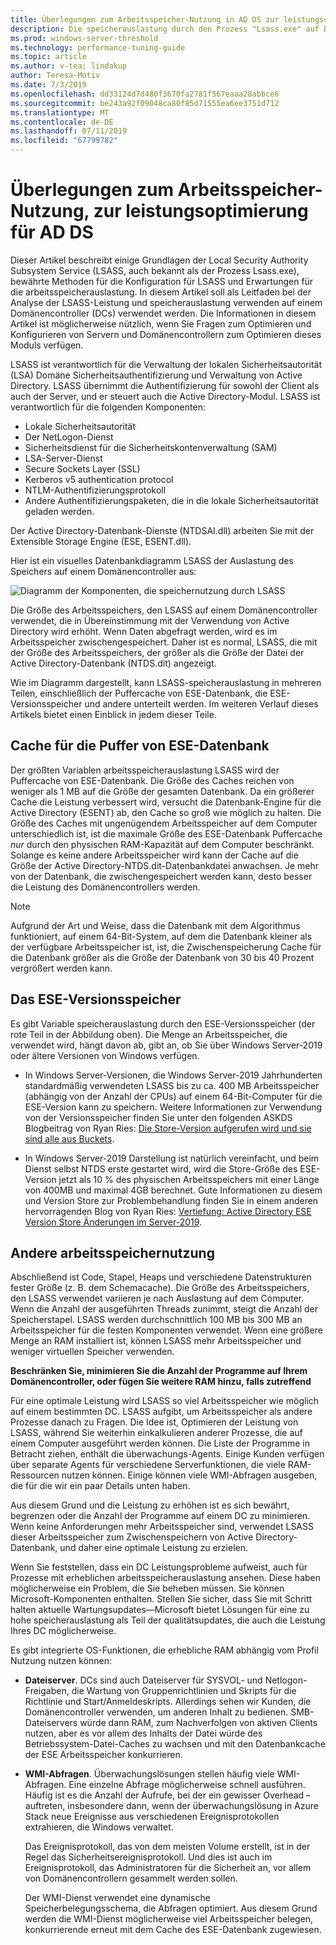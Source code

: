 ```yaml
---
title: Überlegungen zum Arbeitsspeicher-Nutzung in AD DS zur leistungsoptimierung
description: Die speicherauslastung durch den Prozess "Lsass.exe" auf Domänencontrollern, auf denen Windows Server 2012 R2, 2016 und 2019 ausgeführt werden.
ms.prod: windows-server-threshold
ms.technology: performance-tuning-guide
ms.topic: article
ms.author: v-tea; lindakup
author: Teresa-Motiv
ms.date: 7/3/2019
ms.openlocfilehash: dd33124d7d480f3670fa2781f567eaaa28abbce6
ms.sourcegitcommit: be243a92f09048ca80f85d71555ea6ee3751d712
ms.translationtype: MT
ms.contentlocale: de-DE
ms.lasthandoff: 07/11/2019
ms.locfileid: "67799782"
---
```

# <a name="memory-usage-considerations-for-ad-ds-performance-tuning"></a>Überlegungen zum Arbeitsspeicher-Nutzung, zur leistungsoptimierung für AD DS

Dieser Artikel beschreibt einige Grundlagen der Local Security Authority Subsystem Service (LSASS, auch bekannt als der Prozess Lsass.exe), bewährte Methoden für die Konfiguration für LSASS und Erwartungen für die arbeitsspeicherauslastung. In diesem Artikel soll als Leitfaden bei der Analyse der LSASS-Leistung und speicherauslastung verwenden auf einem Domänencontroller (DCs) verwendet werden. Die Informationen in diesem Artikel ist möglicherweise nützlich, wenn Sie Fragen zum Optimieren und Konfigurieren von Servern und Domänencontrollern zum Optimieren dieses Moduls verfügen.  

LSASS ist verantwortlich für die Verwaltung der lokalen Sicherheitsautorität (LSA) Domäne Sicherheitsauthentifizierung und Verwaltung von Active Directory. LSASS übernimmt die Authentifizierung für sowohl der Client als auch der Server, und er steuert auch die Active Directory-Modul. LSASS ist verantwortlich für die folgenden Komponenten:  

- Lokale Sicherheitsautorität
- Der NetLogon-Dienst
- Sicherheitsdienst für die Sicherheitskontenverwaltung (SAM)
- LSA-Server-Dienst
- Secure Sockets Layer (SSL)
- Kerberos v5 authentication protocol
- NTLM-Authentifizierungsprotokoll
- Andere Authentifizierungspaketen, die in die lokale Sicherheitsautorität geladen werden.

Der Active Directory-Datenbank-Dienste (NTDSAI.dll) arbeiten Sie mit der Extensible Storage Engine (ESE, ESENT.dll).

Hier ist ein visuelles Datenbankdiagramm LSASS der Auslastung des Speichers auf einem Domänencontroller aus:

![Diagramm der Komponenten, die speichernutzung durch LSASS](media/domain-controller-lsass-memory-usage.png)  

Die Größe des Arbeitsspeichers, den LSASS auf einem Domänencontroller verwendet, die in Übereinstimmung mit der Verwendung von Active Directory wird erhöht. Wenn Daten abgefragt werden, wird es im Arbeitsspeicher zwischengespeichert. Daher ist es normal, LSASS, die mit der Größe des Arbeitsspeichers, der größer als die Größe der Datei der Active Directory-Datenbank (NTDS.dit) angezeigt.

Wie im Diagramm dargestellt, kann LSASS-speicherauslastung in mehreren Teilen, einschließlich der Puffercache von ESE-Datenbank, die ESE-Versionsspeicher und andere unterteilt werden. Im weiteren Verlauf dieses Artikels bietet einen Einblick in jedem dieser Teile.

## <a name="ese-database-buffer-cache"></a>Cache für die Puffer von ESE-Datenbank  
Der größten Variablen arbeitsspeicherauslastung LSASS wird der Puffercache von ESE-Datenbank. Die Größe des Caches reichen von weniger als 1 MB auf die Größe der gesamten Datenbank. Da ein größerer Cache die Leistung verbessert wird, versucht die Datenbank-Engine für die Active Directory (ESENT) ab, den Cache so groß wie möglich zu halten. Die Größe des Caches mit ungenügendem Arbeitsspeicher auf dem Computer unterschiedlich ist, ist die maximale Größe des ESE-Datenbank Puffercache *nur* durch den physischen RAM-Kapazität auf dem Computer beschränkt. Solange es keine andere Arbeitsspeicher wird kann der Cache auf die Größe der Active Directory-NTDS.dit-Datenbankdatei anwachsen. Je mehr von der Datenbank, die zwischengespeichert werden kann, desto besser die Leistung des Domänencontrollers werden.  
  
> [!NOTE]
> Aufgrund der Art und Weise, dass die Datenbank mit dem Algorithmus funktioniert, auf einem 64-Bit-System, auf dem die Datenbank kleiner als der verfügbare Arbeitsspeicher ist, ist, die Zwischenspeicherung Cache für die Datenbank größer als die Größe der Datenbank von 30 bis 40 Prozent vergrößert werden kann.

## <a name="ese-version-store"></a>Das ESE-Versionsspeicher

Es gibt Variable speicherauslastung durch den ESE-Versionsspeicher (der rote Teil in der Abbildung oben). Die Menge an Arbeitsspeicher, die verwendet wird, hängt davon ab, gibt an, ob Sie über Windows Server-2019 oder ältere Versionen von Windows verfügen.

- In Windows Server-Versionen, die Windows Server-2019 Jahrhunderten standardmäßig verwendeten LSASS bis zu ca. 400 MB Arbeitsspeicher (abhängig von der Anzahl der CPUs) auf einem 64-Bit-Computer für die ESE-Version kann zu speichern. Weitere Informationen zur Verwendung von der Versionsspeicher finden Sie unter den folgenden ASKDS Blogbeitrag von Ryan Ries: [Die Store-Version aufgerufen wird und sie sind alle aus Buckets](https://techcommunity.microsoft.com/t5/Ask-the-Directory-Services-Team/The-Version-Store-Called-and-They-8217-re-All-Out-of-Buckets/ba-p/400415).

- In Windows Server-2019 Darstellung ist natürlich vereinfacht, und beim Dienst selbst NTDS erste gestartet wird, wird die Store-Größe des ESE-Version jetzt als 10 % des physischen Arbeitsspeichers mit einer Länge von 400MB und maximal 4GB berechnet. Gute Informationen zu diesem und Version Store zur Problembehandlung finden Sie in einem anderen hervorragenden Blog von Ryan Ries: [Vertiefung: Active Directory ESE Version Store Änderungen im Server-2019](https://techcommunity.microsoft.com/t5/Ask-the-Directory-Services-Team/Deep-Dive-Active-Directory-ESE-Version-Store-Changes-in-Server/ba-p/400510).

## <a name="other-memory-use"></a>Andere arbeitsspeichernutzung

Abschließend ist Code, Stapel, Heaps und verschiedene Datenstrukturen fester Größe (z. B. dem Schemacache). Die Größe des Arbeitsspeichers, den LSASS verwendet variieren je nach Auslastung auf dem Computer. Wenn die Anzahl der ausgeführten Threads zunimmt, steigt die Anzahl der Speicherstapel. LSASS werden durchschnittlich 100 MB bis 300 MB an Arbeitsspeicher für die festen Komponenten verwendet. Wenn eine größere Menge an RAM installiert ist, können LSASS mehr Arbeitsspeicher und weniger virtuellen Speicher verwenden.

**Beschränken Sie, minimieren Sie die Anzahl der Programme auf Ihrem Domänencontroller, oder fügen Sie weitere RAM hinzu, falls zutreffend**

Für eine optimale Leistung wird LSASS so viel Arbeitsspeicher wie möglich auf einem bestimmten DC. LSASS aufgibt, um Arbeitsspeicher als andere Prozesse danach zu Fragen. Die Idee ist, Optimieren der Leistung von LSASS, während Sie weiterhin einkalkulieren anderer Prozesse, die auf einem Computer ausgeführt werden können. Die Liste der Programme in Betracht ziehen, enthält die überwachungs-Agents. Einige Kunden verfügen über separate Agents für verschiedene Serverfunktionen, die viele RAM-Ressourcen nutzen können. Einige können viele WMI-Abfragen ausgeben, die für die wir ein paar Details unten haben.

Aus diesem Grund und die Leistung zu erhöhen ist es sich bewährt, begrenzen oder die Anzahl der Programme auf einem DC zu minimieren. Wenn keine Anforderungen mehr Arbeitsspeicher sind, verwendet LSASS dieser Arbeitsspeicher zum Zwischenspeichern von Active Directory-Datenbank, und daher eine optimale Leistung zu erzielen.

Wenn Sie feststellen, dass ein DC Leistungsprobleme aufweist, auch für Prozesse mit erheblichen arbeitsspeicherauslastung ansehen. Diese haben möglicherweise ein Problem, die Sie beheben müssen. Sie können Microsoft-Komponenten enthalten. Stellen Sie sicher, dass Sie mit Schritt halten aktuelle Wartungsupdates&mdash;Microsoft bietet Lösungen für eine zu hohe speicherauslastung als Teil der qualitätsupdates, die auch die Leistung Ihres DC möglicherweise.

Es gibt integrierte OS-Funktionen, die erhebliche RAM abhängig vom Profil Nutzung nutzen können:

- **Dateiserver**. DCs sind auch Dateiserver für SYSVOL- und Netlogon-Freigaben, die Wartung von Gruppenrichtlinien und Skripts für die Richtlinie und Start/Anmeldeskripts.
  Allerdings sehen wir Kunden, die Domänencontroller verwenden, um anderen Inhalt zu bedienen. SMB-Dateiservers würde dann RAM, zum Nachverfolgen von aktiven Clients nutzen, aber es vor allem des Inhalts der Datei würde des Betriebssystem-Datei-Caches zu wachsen und mit den Datenbankcache der ESE Arbeitsspeicher konkurrieren.  

- **WMI-Abfragen**. Überwachungslösungen stellen häufig viele WMI-Abfragen. Eine einzelne Abfrage möglicherweise schnell ausführen. Häufig ist es die Anzahl der Aufrufe, bei der ein gewisser Overhead – auftreten, insbesondere dann, wenn der überwachungslösung in Azure Stack neue Ereignisse aus verschiedenen Ereignisprotokollen extrahieren, die Windows verwaltet.  

  Das Ereignisprotokoll, das von dem meisten Volume erstellt, ist in der Regel das Sicherheitsereignisprotokoll. Und dies ist auch im Ereignisprotokoll, das Administratoren für die Sicherheit an, vor allem von Domänencontrollern gesammelt werden sollen.  

  Der WMI-Dienst verwendet eine dynamische Speicherbelegungsschema, die Abfragen optimiert. Aus diesem Grund werden die WMI-Dienst möglicherweise viel Arbeitsspeicher belegen, konkurrierende erneut mit dem Cache des ESE-Datenbank zugewiesen.  
